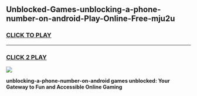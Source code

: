 
## Unblocked-Games-unblocking-a-phone-number-on-android-Play-Online-Free-mju2u
<h3>
<a href="https://premium76.site?title=unblocking-a-phone-number-on-android&ref=26A">CLICK TO PLAY</a></h3>
<hr>

<h3>
<a href="https://premium76.site?title=unblocking-a-phone-number-on-android&ref=26A">CLICK 2 PLAY</a>
  
</h3>

<a href="https://premium76.site?title=unblocking-a-phone-number-on-android&ref=26A"><img src="https://clearcache.store/games.png"></a>


**unblocking-a-phone-number-on-android games unblocked: Your Gateway to Fun and Accessible Online Gaming**

